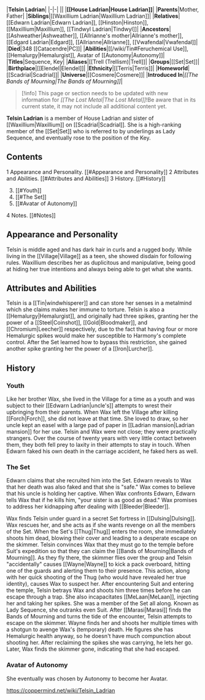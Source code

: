 |**Telsin Ladrian**|
|-|-|
||
|**[[House Ladrian\|House Ladrian]]**|
|**Parents**|Mother, Father|
|**Siblings**|[[Waxillium Ladrian\|Waxillium Ladrian]]|
|**Relatives**|[[Edwarn Ladrian\|Edwarn Ladrian]], [[Hinston\|Hinston]], [[Maxillium\|Maxillium]], [[Tindwyl Ladrian\|Tindwyl]]|
|**Ancestors**|[[Ashweather\|Ashweather]], [[Allrianne's mother\|Allrianne's mother]], [[Edgard Ladrian\|Edgard]], [[Allrianne\|Allrianne]], [[Vwafendal\|Vwafendal]]|
|**Died**|348 [[Catacendre\|PC]]|
|**Abilities**|[[/wiki/Tin#Feruchemical Use]], [[Hemalurgy\|Hemalurgist]], Avatar of [[Autonomy\|Autonomy]]|
|**Titles**|Sequence, Key|
|**Aliases**|[[Trell (Trellism)\|Trell]]|
|**Groups**|[[Set\|Set]]|
|**Birthplace**|[[Elendel\|Elendel]]|
|**Ethnicity**|[[Terris\|Terris]]|
|**Homeworld**|[[Scadrial\|Scadrial]]|
|**Universe**|[[Cosmere\|Cosmere]]|
|**Introduced In**|*[[The Bands of Mourning\|The Bands of Mourning]]*|

> [!info] This page or section needs to be updated with new information for *[[The Lost Metal\|The Lost Metal]]*!Be aware that in its current state, it may not include all additional content yet.

**Telsin Ladrian** is a member of House Ladrian and sister of [[Waxillium\|Waxillium]] on [[Scadrial\|Scadrial]]. She is a high-ranking member of the [[Set\|Set]] who is referred to by underlings as Lady Sequence, and eventually rose to the position of the Key.

## Contents

1 Appearance and Personality. [[#Appearance and Personality]] 
2 Attributes and Abilities. [[#Attributes and Abilities]] 
3 History. [[#History]] 

3. [[#Youth]] 
3. [[#The Set]] 
3. [[#Avatar of Autonomy]] 


4 Notes. [[#Notes]] 


## Appearance and Personality
Telsin is middle aged and has dark hair in curls and a rugged body. While living in the [[Village\|Village]] as a teen, she showed disdain for following rules. Waxillium describes her as duplicitous and manipulative, being good at hiding her true intentions and always being able to get what she wants.

 
## Attributes and Abilities
Telsin is a [[Tin\|windwhisperer]] and can store her senses in a metalmind which she claims makes her immune to torture.
Telsin is also a [[Hemalurgy\|Hemalurgist]], and originally had three spikes, granting her the power of a [[Steel\|Coinshot]], [[Gold\|Bloodmaker]], and [[Chromium\|Leecher]] respectively, due to the fact that having four or more Hemalurgic spikes would make her susceptible to Harmony's complete control. After the Set learned how to bypass this restriction, she gained another spike granting her the power of a [[Iron\|Lurcher]].

## History
### Youth
Like her brother Wax, she lived in the Village for a time as a youth and was subject to their [[Edwarn Ladrian\|uncle's]] attempts to wrest their upbringing from their parents. When Wax left the Village after killing [[Forch\|Forch]], she did not leave at that time.
She loved to draw, so her uncle kept an easel with a large pad of paper in [[Ladrian mansion\|Ladrian mansion]] for her use.
Telsin and Wax were not close; they were practically strangers. Over the course of twenty years with very little contact between them, they both fell prey to laxity in their attempts to stay in touch. When Edwarn faked his own death in the carriage accident, he faked hers as well.

### The Set
Edwarn claims that she recruited him into the Set.
Edwarn reveals to Wax that her death was also faked and that she is "safe."
Wax comes to believe that his uncle is holding her captive. When Wax confronts Edwarn, Edwarn tells Wax that if he kills him, "your sister is as good as dead." Wax promises to address her kidnapping after dealing with [[Bleeder\|Bleeder]].

 
Wax finds Telsin under guard in a secret Set fortress in [[Dulsing\|Dulsing]]. Wax rescues her, and she acts as if she wants revenge on all the members of the Set. When the Set's [[Thug\|Thug]] enters the room, she immediately shoots him dead, blowing their cover and leading to a desperate escape on the skimmer.
Telsin convinces Wax that they must go to the temple before Suit's expedition so that they can claim the [[Bands of Mourning\|Bands of Mourning]]. As they fly there, the skimmer flies over the group and Telsin "accidentally" causes [[Wayne\|Wayne]] to kick a pack overboard, hitting one of the guards and alerting them to their presence. This action, along with her quick shooting of the Thug (who would have revealed her true identity), causes Wax to suspect her.
After encountering Suit and entering the temple, Telsin betrays Wax and shoots him three times before he can escape through a trap. She also incapacitates [[MeLaan\|MeLaan]], injecting her and taking her spikes. She was a member of the Set all along. Known as Lady Sequence, she outranks even Suit.
After [[Marasi\|Marasi]] finds the Bands of Mourning and turns the tide of the encounter, Telsin attempts to escape on the skimmer. Wayne finds her and shoots her multiple times with a shotgun to avenge Wax's (temporary) death. He figures she has Hemalurgic health anyway, so he doesn't have much compunction about shooting her. After reclaiming the spikes she was carrying, he lets her go. Later, Wax finds the skimmer gone, indicating that she had escaped.

### Avatar of Autonomy
She eventually was chosen by Autonomy to become her Avatar.



https://coppermind.net/wiki/Telsin_Ladrian